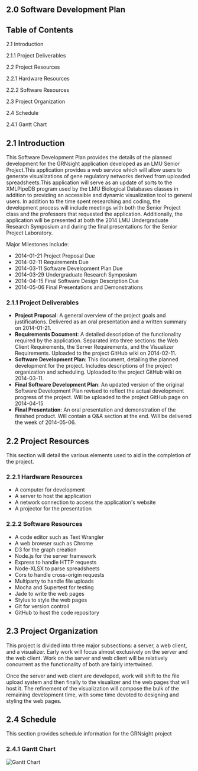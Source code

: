 ## 2.0 Software Development Plan

## Table of Contents
2.1 Introduction  

2.1.1 Project Deliverables  

2.2 Project Resources  

2.2.1 Hardware Resources  

2.2.2 Software Resources  

2.3 Project Organization  

2.4 Schedule  

2.4.1 Gantt Chart  

## 2.1 Introduction
This Software Development Plan provides the details of the planned development for the GRNsight application developed as an LMU Senior Project.This application provides a web service which will allow users to generate visualizations of gene regulatory networks derived from uploaded spreadsheets.This application will serve as an update of sorts to the XMLPipeDB program used by the LMU Biological Databases classes in addition to providing an accessible and dynamic visualization tool to general users. In addition to the time spent researching and coding, the development process will include meetings with both the Senior Project class and the professors that requested the application. Additionally, the application will be presented at both the 2014 LMU Undergraduate Research Symposium and during the final presentations for the Senior Project Laboratory.

Major Milestones include:
* 2014-01-21 Project Proposal Due
* 2014-02-11 Requirements Due
* 2014-03-11 Software Development Plan Due
* 2014-03-29 Undergraduate Research Symposium
* 2014-04-15 Final Software Design Description Due
* 2014-05-06 Final Presentations and Demonstrations

### 2.1.1 Project Deliverables
* **Project Proposal**: A general overview of the project goals and justifications. Delivered as an oral presentation and a written summary on 2014-01-21.
* **Requirements Document**: A detailed description of the functionality required by the application. Separated into three sections: the Web Client Requirements, the Server Requirements, and the Visualizer Requirements. Uploaded to the project GitHub wiki on 2014-02-11.
* **Software Development Plan**: This document, detailing the planned development for the project. Includes descriptions of the project organization and scheduling. Uploaded to the project GitHub wiki on 2014-03-11.
* **Final Software Development Plan**: An updated version of the original Software Development Plan revised to reflect the actual development progress of the project. Will be uploaded to the project GitHub page on 2014-04-15
* **Final Presentation**: An oral presentation and demonstration of the finished product. Will contain a Q&A section at the end. Will be delivered the week of 2014-05-06.

## 2.2 Project Resources
This section will detail the various elements used to aid in the completion of the project.

### 2.2.1 Hardware Resources
* A computer for development
* A server to host the application
* A network connection to access the application's website
* A projector for the presentation

### 2.2.2 Software Resources
* A code editor such as Text Wrangler
* A web browser such as Chrome
* D3 for the graph creation
* Node.js for the server framework
* Express to handle HTTP requests
* Node-XLSX to parse spreadsheets
* Cors to handle cross-origin requests
* Multiparty to handle file uploads
* Mocha and Supertest for testing
* Jade to write the web pages
* Stylus to style the web pages
* Git for version controll
* GitHub to host the code repository

## 2.3 Project Organization
This project is divided into three major subsections: a server, a web client, and a visualizer. Early work will focus almost exclusively on the server and the web client. Work on the server and web client will be relatively concurrent as the functionality of both are fairly intertwined.

Once the server and web client are developed, work will shift to the file upload system and then finally to the visualizer and the web pages that will host it. The refinement of the visualization will compose the bulk of the remaining development time, with some time devoted to designing and styling the web pages.

## 2.4 Schedule
This section provides schedule information for the GRNsight project

### 2.4.1 Gantt Chart
![Gantt Chart](http://i.imgur.com/8L53Zch.png)
